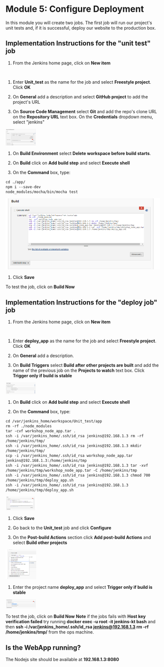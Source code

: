 # Module 5: Configure Deployment

In this module you will create two jobs.
The first job will run our project's unit tests and, if it is successful, deploy our website to the production box.



## Implementation Instructions for the "unit test" job

1. From the Jenkins home page, click on **New item**

<img src="images/newitem.png" alt="" width="100">

1. Enter **Unit_test** as the name for the job and select **Freestyle project**. Click **OK**

1. On **General** add a description and select **GitHub project** to add the project's URL

1. On **Source Code Management** select **Git** and add the repo's clone URL on the **Repository URL** text box.
On the **Credentials** dropdown menu, select "jenkins"

<img src="images/job1scm.png" alt="" width="100">

1. On **Build Environment** select **Delete workspace before build starts**.

1. On **Build** click on **Add build step** and select **Execute shell**

1. On the **Command** box, type:
```
cd ./app/
npm i --save-dev
node_modules/mocha/bin/mocha test
```

<img src="images/job2buildexecuteShell.png" alt="" width="">

1. Click **Save**

To test the job, click on **Build Now**


## Implementation Instructions for the "deploy job" job

1. From the Jenkins home page, click on **New item**

<img src="images/newitem.png" alt="" width="100">

1. Enter **deploy_app** as the name for the job and select **Freestyle project**. Click **OK**

1. On **General** add a description.

1. On **Build Triggers** select **Build after other projects are built** and add the name of the previous job on the **Projects to watch** text box.
Click **Trigger only if build is stable**

<img src="images/job2buildtrigger.png" alt="" width="100">

1. On **Build** click on **Add build step** and select **Execute shell**

1. On the **Command** box, type:
```
cd /var/jenkins_home/workspace/Unit_test/app
rm -rf ./node_modules
tar -cvf workshop_node_app.tar .
ssh -i /var/jenkins_home/.ssh/id_rsa jenkins@192.168.1.3 rm -rf /home/jenkins/tmp/
ssh -i /var/jenkins_home/.ssh/id_rsa jenkins@192.168.1.3 mkdir /home/jenkins/tmp/
scp -i /var/jenkins_home/.ssh/id_rsa workshop_node_app.tar jenkins@192.168.1.3:/home/jenkins/tmp
ssh -i /var/jenkins_home/.ssh/id_rsa jenkins@192.168.1.3 tar -xvf /home/jenkins/tmp/workshop_node_app.tar -C /home/jenkins/tmp
ssh -i /var/jenkins_home/.ssh/id_rsa jenkins@192.168.1.3 chmod 700 /home/jenkins/tmp/deploy_app.sh
ssh -i /var/jenkins_home/.ssh/id_rsa jenkins@192.168.1.3 /home/jenkins/tmp/deploy_app.sh
```

<img src="images/job2buildexecuteShell.png" alt="" width="100">

1. Click **Save**

1. Go back to the **Unit_test** job and click **Configure**

1. On the **Post-build Actions** section click **Add post-build Actions** and select **Build other projects**

<img src="images/job1postbuild.png" alt="" width="100">

1. Enter the project name **deploy_app** and select **Trigger only if build is stable**

<img src="images/job1postbuildtrigger.png" alt="" width="100">

To test the job, click on **Build Now**
**Note** if the jobs fails with **Host key verification failed** try running **docker exec -u root -it jenkins-kt bash** and then **ssh -i /var/jenkins_home/.ssh/id_rsa jenkins@192.168.1.3 rm -rf /home/jenkins/tmp/** from the ops machine.

## Is the WebApp running?
The Nodejs site should be available at **192.168.1.3:8080**
